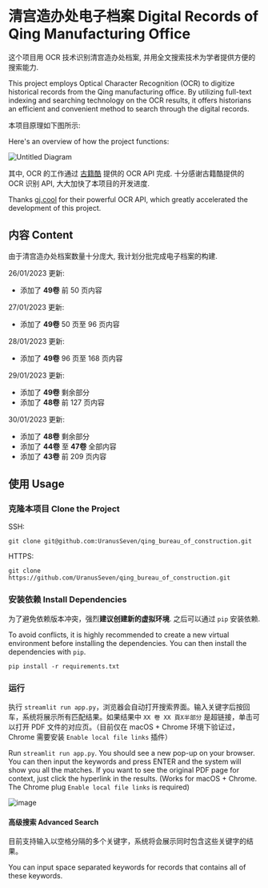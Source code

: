 # 清宫造办处电子档案 Digital Records of Qing Manufacturing Office

这个项目用 OCR 技术识别清宫造办处档案, 并用全文搜索技术为学者提供方便的搜索能力.

This project employs Optical Character Recognition (OCR) to digitize historical records from the Qing manufacturing office. By utilizing full-text indexing and searching technology on the OCR results, it offers historians an efficient and convenient method to search through the digital records.

本项目原理如下图所示:

Here's an overview of how the project functions:


![Untitled Diagram](https://user-images.githubusercontent.com/109661872/214812125-2d6d62df-4543-4687-8250-92e0b63d2035.jpg)

其中, OCR 的工作通过 [古籍酷](https://gj.cool/) 提供的 OCR API 完成. 十分感谢古籍酷提供的 OCR 识别 API, 
大大加快了本项目的开发进度.

Thanks [gj.cool](https://gj.cool/) for their powerful OCR API, which greatly accelerated the development of this project.

## 内容 Content
由于清宫造办处档案数量十分庞大, 我计划分批完成电子档案的构建.

26/01/2023 更新:
  - 添加了 **49卷** 前 50 页内容

27/01/2023 更新:
  - 添加了 **49卷** 50 页至 96 页内容

28/01/2023 更新:
  - 添加了 **49卷** 96 页至 168 页内容

29/01/2023 更新:
  - 添加了 **49卷** 剩余部分
  - 添加了 **48卷** 前 127 页内容

30/01/2023 更新:
  - 添加了 **48卷** 剩余部分
  - 添加了 **44卷** 至 **47卷** 全部内容
  - 添加了 **43卷** 前 209 页内容

## 使用 Usage
### 克隆本项目 Clone the Project
SSH:
```
git clone git@github.com:UranusSeven/qing_bureau_of_construction.git
```

HTTPS:
```
git clone https://github.com/UranusSeven/qing_bureau_of_construction.git
```

### 安装依赖 Install Dependencies

为了避免依赖版本冲突，强烈**建议创建新的虚拟环境**. 之后可以通过 `pip` 安装依赖.

To avoid conflicts, it is highly recommended to create a new virtual environment before installing the dependencies. You can then install the dependencies with `pip`.

```
pip install -r requirements.txt
```

### 运行

执行 `streamlit run app.py`，浏览器会自动打开搜索界面。输入关键字后按回车，系统将展示所有匹配结果。如果结果中 `XX 卷 XX 頁X半部分` 是超链接，单击可以打开 PDF 文件的对应页。（目前仅在 macOS + Chrome 环境下验证过，Chrome 需要安装 `Enable local file links` 插件）

Run `streamlit run app.py`. You should see a new pop-up on your browser. You can then input the keywords and press ENTER and the system will show you all the matches. If you want to see the original PDF page for context, just click the hyperlink in the results. (Works for macOS + Chrome. The Chrome plug `Enable local file links` is required)

![image](https://user-images.githubusercontent.com/109661872/217296951-d71e28f1-862b-4755-9e56-8a67dd516248.png)



#### 高级搜索 Advanced Search

目前支持输入以空格分隔的多个关键字，系统将会展示同时包含这些关键字的结果。

You can input space separated keywords for records that contains all of these keywords.

